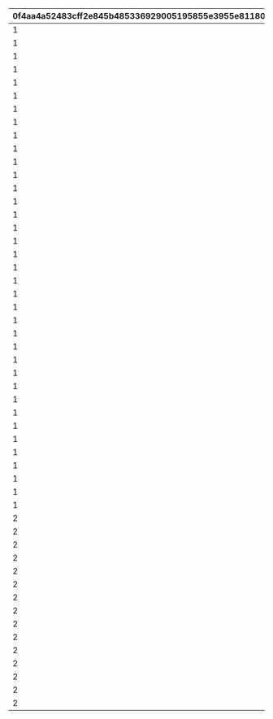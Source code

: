 |0f4aa4a52483cff2e845b485336929005195855e3955e81180e2f7243b9a9d76|ff63ca2ee022d3f9b1b9004654b5b064c6ce0465a5941fef130dd828dbead2b3|3458e754470630061756b6db1783a719884ca4bace39068f0ec165d58595bb4f|518d194ffae4c1555c56cf7f933d3d194f7fa814c3f35defc904b3d021eacfa5|31f8ca6bcad031f62968a9cda654e758b77ebb4da6ae920e8a2d0d70d7a07723|6de6ad221aebaf67864eb59fee77da2b5cb6074a6b0e7e26e7c6d785876d79a8|427e4f592def1a2120b72ee123e7351965d8e39e1f7190d87f0aa492bc5b01f0|b2c3c60369621a8af27ef352f5aa26e40071e97057988ffae3c1ddba3550370d|3a9d54d1c9b9b80073ddcc6196119198580e98be8085255f93362d859ed2fe0f|45c6123f53544048905e4dd7c94fa101f68062e41ee8063a2a26e7bde913739c|b798c2ea8abf9c6aaaf81d5b40ad7fceaf8d20d60a72ee7abfc52787e2f1b128|b975068115593f5ab9e5ce13046ae007d947c4a88d8b6b34751b00ccda34b803|2e055eed31748fafbc632a08e2a556c667d16ee3c9cf9a70e41854ca11938035|3448966eb82b829157d17924fa5ae1378eaefb9fd237c5442777b7ea4d18c862|c2591a2e30fb6ee36139cf6f7bd4219cafb27f1b97159e114d407ad7818d8440|
| --- | --- | --- | --- | --- | --- | --- | --- | --- | --- | --- | --- | --- | --- | --- |
|1|0|0|1|0|2|1|20012|2001|0|20011|0|7|0|40001|
|1|0|0|1|0|2|1|20022|2002|0|20021|0|7|0|40001|
|1|0|0|1|0|2|1|20032|2003|0|20031|0|7|0|40001|
|1|0|0|1|0|2|1|20042|2004|0|20041|0|7|0|40001|
|1|0|0|1|0|2|1|20052|2005|0|20051|0|7|0|40001|
|1|0|0|1|0|2|1|20062|2006|0|20061|0|7|0|40001|
|1|0|0|1|0|2|1|20072|2007|0|20071|0|7|0|40001|
|1|0|0|1|0|2|1|20082|2008|0|20081|0|7|0|40001|
|1|0|0|1|0|2|1|20092|2009|0|20091|0|7|0|40001|
|1|0|0|1|0|2|1|20102|2010|0|20101|0|7|0|40001|
|1|0|0|1|0|2|1|20112|2011|0|20111|0|7|0|40001|
|1|0|0|1|0|2|1|20122|2012|0|20121|0|7|0|40001|
|1|0|0|1|0|2|1|20132|2013|0|20131|0|7|0|40001|
|1|0|0|1|0|2|1|20142|2014|0|20141|0|7|0|40001|
|1|0|0|1|0|2|1|20152|2015|0|20151|0|7|0|40001|
|1|0|0|1|0|2|1|20162|2016|0|20161|0|7|0|40001|
|1|0|0|1|0|2|1|20172|2017|0|20171|0|7|0|40001|
|1|0|0|1|0|2|1|20182|2018|0|20181|0|7|0|40001|
|1|0|0|1|0|2|1|20192|2019|0|20191|0|7|0|40001|
|1|0|0|1|0|2|1|20202|2020|0|20201|0|7|0|40001|
|1|0|0|1|0|2|1|20212|2021|0|20211|0|7|0|40001|
|1|0|0|1|0|2|1|20222|2022|0|20221|0|7|0|40001|
|1|0|0|1|0|2|1|20232|2023|0|20231|0|7|0|40001|
|1|0|0|1|0|2|1|20242|2024|0|20241|0|7|0|40001|
|1|0|0|1|0|2|1|20252|2025|0|20251|0|7|0|40001|
|1|0|0|1|0|2|1|20262|2026|0|20261|0|7|0|40001|
|1|0|0|1|0|2|1|20272|2027|0|20271|0|7|0|40001|
|1|0|0|1|0|2|1|20282|2028|0|20281|0|7|0|40001|
|1|0|40|1|0|1|1|30012|3001|0|30011|0|7|0|40001|
|1|0|40|1|0|1|5|30022|3002|0|30021|0|7|0|40001|
|1|0|40|1|0|1|6|30032|3003|0|30031|0|7|0|40001|
|1|0|-58|2|0|1|6|30042|3004|0|30041|0|0|0|40001|
|1|0|-42|1|0|1|1|30052|3005|0|30051|0|-20|0|40001|
|1|0|-42|1|0|1|5|30062|3006|0|30061|0|-20|0|40001|
|1|0|0|1|0|1|1|30072|3007|0|30071|0|40|0|40001|
|1|0|0|1|0|1|5|30082|3008|0|30081|0|40|0|40001|
|1|0|0|1|0|1|6|30092|3009|0|30091|0|40|0|40001|
|2|0|0|1|0|1|1|40012|4001|0|40011|0|0|0|40001|
|2|0|0|1|0|1|5|40022|4002|0|40021|0|0|0|40001|
|2|0|0|1|0|1|1|40052|4005|0|40051|0|0|0|40001|
|2|0|0|1|0|1|5|40062|4006|0|40061|0|0|0|40001|
|2|0|0|2|0|1|6|40072|4007|0|40071|0|0|0|40001|
|2|0|0|2|0|1|6|40092|4009|0|40091|0|0|0|40004|
|2|0|0|1|0|1|1|40102|4010|0|40101|0|0|0|40004|
|2|0|0|1|0|1|5|40112|4011|0|40111|0|0|0|40004|
|2|0|0|1|0|1|6|40122|4012|0|40121|0|0|0|40001|
|2|0|0|1|0|1|1|40132|4013|0|40131|0|0|0|40004|
|2|0|0|1|0|1|5|40142|4014|0|40141|0|0|0|40004|
|2|0|0|1|0|1|6|40152|4015|0|40151|0|0|0|40001|
|2|0|0|1|0|1|1|40162|4016|0|40161|0|0|0|40004|
|2|0|0|1|0|1|5|40172|4017|0|40171|0|0|0|40004|
|2|0|0|1|0|1|6|40182|4018|0|40181|0|0|0|40001|